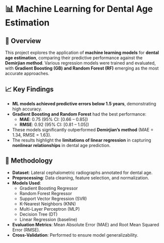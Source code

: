 # 📊 Machine Learning for Dental Age Estimation  

## 📝 Overview  
This project explores the application of **machine learning models** for **dental age estimation**, comparing their predictive performance against the **Demirjian method**. Various regression models were trained and evaluated, with **Gradient Boosting (GB) and Random Forest (RF)** emerging as the most accurate approaches.  

## 📈 Key Findings  
- **ML models achieved predictive errors below 1.5 years**, demonstrating high accuracy.  
- **Gradient Boosting and Random Forest** had the best performance:  
  - **MAE**: 0.75 (95% CI: [0.66 – 0.85])  
  - **RMSE**: 0.92 (95% CI: [0.81 – 1.05])  
- These models significantly outperformed **Demirjian’s method** (MAE = 1.34, RMSE = 1.63).  
- The results highlight the **limitations of linear regression** in capturing **nonlinear relationships** in dental age prediction.  

## 🔬 Methodology  
- **Dataset**: Lateral cephalometric radiographs annotated for dental age.  
- **Preprocessing**: Data cleaning, feature selection, and normalization.  
- **Models Used**:  
  - Gradient Boosting Regressor  
  - Random Forest Regressor  
  - Support Vector Regression (SVR)  
  - K-Nearest Neighbors (KNN)  
  - Multi-Layer Perceptron (MLP)  
  - Decision Tree (DT)  
  - Linear Regression (baseline)  
- **Evaluation Metrics**: Mean Absolute Error (MAE) and Root Mean Squared Error (RMSE).  
- **Cross-Validation**: Performed to ensure model generalizability.  

